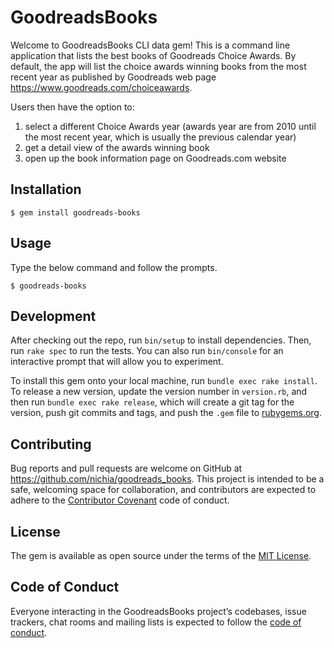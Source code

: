 # GoodreadsBooks

Welcome to GoodreadsBooks CLI data gem! This is a command line application that lists the best books of Goodreads Choice Awards. By default, the app will list the choice awards winning books from the most recent year as published by Goodreads web page https://www.goodreads.com/choiceawards.

Users then have the option to:
  1) select a different Choice Awards year (awards year are from 2010 until the most recent year, which is usually the previous calendar year)
  2) get a detail view of the awards winning book
  3) open up the book information page on Goodreads.com website

## Installation

    $ gem install goodreads-books

## Usage

Type the below command and follow the prompts.

    $ goodreads-books


## Development

After checking out the repo, run `bin/setup` to install dependencies. Then, run `rake spec` to run the tests. You can also run `bin/console` for an interactive prompt that will allow you to experiment.

To install this gem onto your local machine, run `bundle exec rake install`. To release a new version, update the version number in `version.rb`, and then run `bundle exec rake release`, which will create a git tag for the version, push git commits and tags, and push the `.gem` file to [rubygems.org](https://rubygems.org).

## Contributing

Bug reports and pull requests are welcome on GitHub at https://github.com/nichia/goodreads_books. This project is intended to be a safe, welcoming space for collaboration, and contributors are expected to adhere to the [Contributor Covenant](http://contributor-covenant.org) code of conduct.

## License

The gem is available as open source under the terms of the [MIT License](https://opensource.org/licenses/MIT).

## Code of Conduct

Everyone interacting in the GoodreadsBooks project’s codebases, issue trackers, chat rooms and mailing lists is expected to follow the [code of conduct](https://github.com/nichia/goodreads_books/blob/master/CODE_OF_CONDUCT.md).
